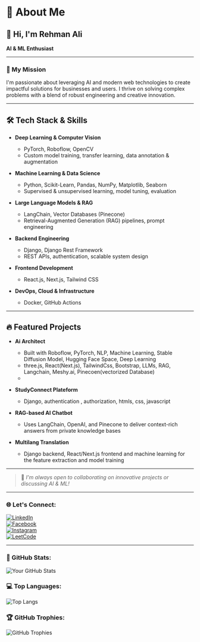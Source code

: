 # 💫 About Me

## 👋 Hi, I'm **Rehman Ali**

**AI & ML Enthusiast**

---

### 🚀 My Mission

I'm passionate about leveraging AI and modern web technologies to create impactful solutions for businesses and users. I thrive on solving complex problems with a blend of robust engineering and creative innovation.

---

## 🛠️ Tech Stack & Skills

- **Deep Learning & Computer Vision**
  - PyTorch, Roboflow, OpenCV
  - Custom model training, transfer learning, data annotation & augmentation

- **Machine Learning & Data Science**
  - Python, Scikit-Learn, Pandas, NumPy, Matplotlib, Seaborn
  - Supervised & unsupervised learning, model tuning, evaluation

- **Large Language Models & RAG**
  - LangChain, Vector Databases (Pinecone)
  - Retrieval-Augmented Generation (RAG) pipelines, prompt engineering

- **Backend Engineering**
  - Django, Django Rest Framework
  - REST APIs, authentication, scalable system design

- **Frontend Development**
  - React.js, Next.js, Tailwind CSS

- **DevOps, Cloud & Infrastructure**
  - Docker, GitHub Actions

---

## 🔥 Featured Projects

- **Ai Architect**
  - Built with Roboflow, PyTorch, NLP, Machine Learning, Stable Diffusion Model, Hugging Face Space, Deep Learning
  - three.js, React(Next.js), TailwindCss, Bootstrap, LLMs, RAG, Langchain, Meshy.ai, Pinecoen(vectorized Database)
  - 

- **StudyConnect Plateform**
  - Django, authentication , authorization, htmls, css, javascript 

- **RAG-based AI Chatbot**
  - Uses LangChain, OpenAI, and Pinecone to deliver context-rich answers from private knowledge bases

- **Multilang Translation**
  - Django backend, React/Next.js frontend and machine learning for the feature extraction and model training

---

> 🚀 *I'm always open to collaborating on innovative projects or discussing AI & ML!*

---

### 🌐  Let's Connect:  
[![LinkedIn](https://img.shields.io/badge/LinkedIn-%230077B5.svg?logo=linkedin&logoColor=white)](https://www.linkedin.com/in/rehman-ali-20215a24a)  
[![Facebook](https://img.shields.io/badge/Facebook-%231877F2.svg?logo=facebook&logoColor=white)](https://www.facebook.com/profile.php?id=100040496742260&mibextid=ZbWKwL)  
[![Instagram](https://img.shields.io/badge/Instagram-%23E4405F.svg?logo=instagram&logoColor=white)](https://www.instagram.com/rehmanaly_/profilecard/?igsh=ejQ1ZWk3eHpuMndx)  
[![LeetCode](https://img.shields.io/badge/LeetCode-%23FFA116.svg?logo=leetcode&logoColor=white)](https://leetcode.com/u/oSHN0tdoRF/)

---

### 🦸 GitHub Stats:  
![Your GitHub Stats](https://github-readme-stats.vercel.app/api?username=rehmanaly0051&show_icons=true&count_private=true)

### 💻 Top Languages:  
![Top Langs](https://github-readme-stats.vercel.app/api/top-langs/?username=rehmanaly0051&layout=compact&hide=html,css,c#)

### 🏆 GitHub Trophies:  
![GitHub Trophies](https://github-profile-trophy.vercel.app/?username=rehmanaly0051)  

